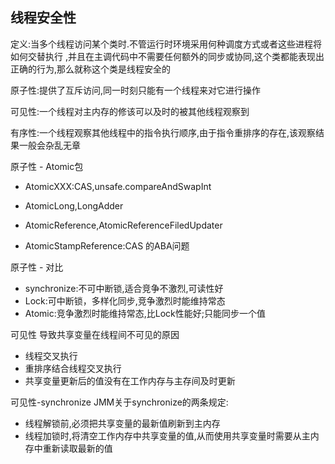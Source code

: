 ## 线程安全性

定义:当多个线程访问某个类时.不管运行时环境采用何种调度方式或者这些进程将如何交替执行
,并且在主调代码中不需要任何额外的同步或协同,这个类都能表现出正确的行为,那么就称这个类是线程安全的


原子性:提供了互斥访问,同一时刻只能有一个线程来对它进行操作

可见性:一个线程对主内存的修该可以及时的被其他线程观察到

有序性:一个线程观察其他线程中的指令执行顺序,由于指令重排序的存在,该观察结果一般会杂乱无章

原子性 - Atomic包
* AtomicXXX:CAS,unsafe.compareAndSwapInt

* AtomicLong,LongAdder

* AtomicReference,AtomicReferenceFiledUpdater

* AtomicStampReference:CAS 的ABA问题


原子性 - 对比
* synchronize:不可中断锁,适合竞争不激烈,可读性好
* Lock:可中断锁，多样化同步,竞争激烈时能维持常态
* Atomic:竞争激烈时能维持常态,比Lock性能好;只能同步一个值

可见性
导致共享变量在线程间不可见的原因
* 线程交叉执行
* 重排序结合线程交叉执行
* 共享变量更新后的值没有在工作内存与主存间及时更新

可见性-synchronize
JMM关于synchronize的两条规定:
* 线程解锁前,必须把共享变量的最新值刷新到主内存
* 线程加锁时,将清空工作内存中共享变量的值,从而使用共享变量时需要从主内存中重新读取最新的值